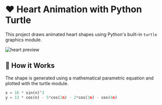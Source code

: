 # ❤️ Heart Animation with Python Turtle

This project draws animated heart shapes using Python's built-in `turtle` graphics module.

![heart preview](https://upload.wikimedia.org/wikipedia/commons/7/75/Heart_coraz%C3%B3n.svg)

## 🧠 How it Works

The shape is generated using a mathematical parametric equation and plotted with the turtle module.

```python
x = 16 * sin(n)^3  
y = 13 * cos(n) - 5*cos(2n) - 2*cos(3n) - cos(4n)
